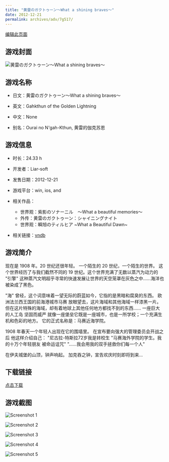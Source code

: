 ```yaml
---
title: "黄雷のガクトゥーン～What a shining braves～"
date: 2012-12-21
permalink: archives/adv/7g517/
---
```

[编辑此页面](https://github.com/ACG-3/ADV3-source/blob/main/source/_posts/%E9%BB%84%E9%9B%B7%E3%81%AE%E3%82%AC%E3%82%AF%E3%83%88%E3%82%A5%E3%83%BC%E3%83%B3%EF%BD%9EWhat%20a%20shining%20braves%EF%BD%9E.md)

## 游戏封面

![黄雷のガクトゥーン～What a shining braves～](https://pan.timero.xyz/d/onedrive/img_lib_001/%E9%BB%84%E9%9B%B7%E3%81%AE%E3%82%AC%E3%82%AF%E3%83%88%E3%82%A5%E3%83%BC%E3%83%B3%EF%BD%9EWhat%20a%20shining%20braves%EF%BD%9E_cover.avif)


## 游戏名称

- 日文：黄雷のガクトゥーン～What a shining braves～
- 英文：Gahkthun of the Golden Lightning
- 中文：None

- 别名：Ourai no N'gah-Kthun, 黄雷的伽克苏恩


## 游戏信息

- 时长：24.33 h
- 开发者：Liar-soft
- 发售日期：2012-12-21
- 游戏平台：win, ios, and
- 相关作品：
   - 世界观：紫影のソナーニル　～What a beautiful memories～
   - 外传：黄雷のガクトゥーン：シャイニングナイト
   - 世界观：瞬旭のティルヒア ~What a Beautiful Dawn~

- 相关链接：[vndb](https://vndb.org/v11033)


## 游戏简介

现在是 1908 年。20 世纪还很年轻。
一个陌生的 20 世纪，一个陌生的世界。
这个世界经历了与我们截然不同的 19 世纪。这个世界充满了无数以蒸汽为动力的 "引擎"
这种蒸汽文明超乎寻常的快速发展让世界的天空笼罩在灰色之中......海洋也被染成了黑色。

"海" 曾经，这个词意味着一望无际的蔚蓝如今，它指的是黑暗和腐臭的东西。
欧洲法兰西王国的前海港城市马赛 放眼望去，这片海域和其他海域一样漆黑一片。但在这片特殊的海域，却有着地球上其他任何地方都找不到的东西......
一座巨大的人工岛 坚固而威严 就像一座堡垒它既是一座城市，也是一所学校；一个充满生机和色彩的地方。
它的正式名称是：马赛近海学院。

1908 年春天一个年轻人出现在它的围墙里。
在宣布要向强大的管理委员会开战之后 他这样介绍自己：
"尼古拉-特斯拉72岁我是转校生
"马赛海外学院的学生。我的十万个年轻朋友 被命运诅咒"
"......我会用我的双手拯救你们每一个人"

在伊夫城堡的山顶，钟声响起。
加克吞之钟，宣告欢庆时刻即将到来...


## 下载链接

[点击下载](https://pan.timero.xyz/onedrive/adv_lib_001/%E9%BB%84%E9%9B%B7%E3%81%AE%E3%82%AC%E3%82%AF%E3%83%88%E3%82%A5%E3%83%BC%E3%83%B3%EF%BD%9EWhat%20a%20shining%20braves%EF%BD%9E)


## 游戏截图


![Screenshot 1](https://pan.timero.xyz/d/onedrive/img_lib_001/%E9%BB%84%E9%9B%B7%E3%81%AE%E3%82%AC%E3%82%AF%E3%83%88%E3%82%A5%E3%83%BC%E3%83%B3%EF%BD%9EWhat%20a%20shining%20braves%EF%BD%9E_Screenshot_1.avif)

![Screenshot 2](https://pan.timero.xyz/d/onedrive/img_lib_001/%E9%BB%84%E9%9B%B7%E3%81%AE%E3%82%AC%E3%82%AF%E3%83%88%E3%82%A5%E3%83%BC%E3%83%B3%EF%BD%9EWhat%20a%20shining%20braves%EF%BD%9E_Screenshot_2.avif)

![Screenshot 3](https://pan.timero.xyz/d/onedrive/img_lib_001/%E9%BB%84%E9%9B%B7%E3%81%AE%E3%82%AC%E3%82%AF%E3%83%88%E3%82%A5%E3%83%BC%E3%83%B3%EF%BD%9EWhat%20a%20shining%20braves%EF%BD%9E_Screenshot_3.avif)

![Screenshot 4](https://pan.timero.xyz/d/onedrive/img_lib_001/%E9%BB%84%E9%9B%B7%E3%81%AE%E3%82%AC%E3%82%AF%E3%83%88%E3%82%A5%E3%83%BC%E3%83%B3%EF%BD%9EWhat%20a%20shining%20braves%EF%BD%9E_Screenshot_4.avif)

![Screenshot 5](https://pan.timero.xyz/d/onedrive/img_lib_001/%E9%BB%84%E9%9B%B7%E3%81%AE%E3%82%AC%E3%82%AF%E3%83%88%E3%82%A5%E3%83%BC%E3%83%B3%EF%BD%9EWhat%20a%20shining%20braves%EF%BD%9E_Screenshot_5.avif)

